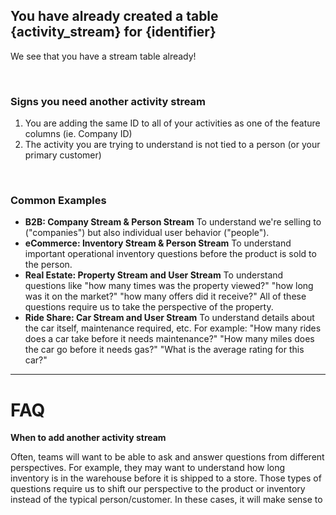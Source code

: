 <!-- Shown as the help to the table name when a customer has already created an activity stream and is in activity mode-->

## You have already created a table {activity_stream} for {identifier}
We see that you have a stream table already!


<br>


### Signs you need another activity stream
1. You are adding the same ID to all of your activities as one of the feature columns (ie. Company ID)
2. The activity you are trying to understand is not tied to a person (or your primary customer)

<br>

### Common Examples
- **B2B: Company Stream & Person Stream** To understand we're selling to ("companies") but also individual user behavior ("people").
- **eCommerce: Inventory Stream & Person Stream** To understand important operational inventory questions before the product is sold to the person.
- **Real Estate: Property Stream and User Stream** To understand questions like "how many times was the property viewed?" "how long was it on the market?" "how many offers did it receive?" All of these questions require us to take the perspective of the property.
- **Ride Share: Car Stream and User Stream** To understand details about the car itself, maintenance required, etc. For example: "How many rides does a car take before it needs maintenance?" "How many miles does the car go before it needs gas?" "What is the average rating for this car?"


----

# FAQ

**When to add another activity stream**

Often, teams will want to be able to ask and answer questions from different perspectives. For example, they may want to understand how long inventory is in the warehouse before it is shipped to a store. Those types of questions require us to shift our perspective to the product or inventory instead of the typical person/customer. In these cases, it will make sense to
